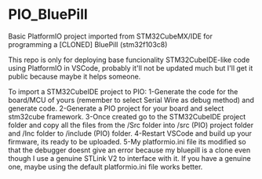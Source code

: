# PIO_BluePill
Basic PlatformIO project imported from STM32CubeMX/IDE for programming a [CLONED] BluePill (stm32f103c8)

This repo is only for deploying base funcionality STM32CubeIDE-like code using PlatformIO in VSCode, probably it'll not be updated much but I'll get it public because maybe it helps someone.

To import a STM32CubeIDE project to PIO:
1-Generate the code for the board/MCU of yours (remember to select Serial Wire as debug method) and generate code.
2-Generate a PIO project for your board and select stm32cube framework.
3-Once created go to the STM32CubeIDE project folder and copy all the files from the /Src folder into /src (PIO) project folder and /Inc folder to /include (PIO) folder.
4-Restart VSCode and build up your firmware, its ready to be uploaded.
5-My platformio.ini file its modified so that the debugger doesnt give an error because my bluepill is a clone even though I use a genuine STLink V2 to interface with it. If you have a genuine one, maybe using the default platformio.ini file works better.
